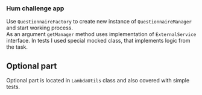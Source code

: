 <h3>Hum challenge app</h3>

Use `QuestionnaireFactory` to create new instance of `QuestionnaireManager` and start working process.<br>
As an argument `getManager` method uses implementation of `ExternalService` interface. In tests I used special mocked class,
that implements logic from the task.

<h2>Optional part</h2>

Optional part is located in `LambdaUtils` class and also covered with simple tests.
